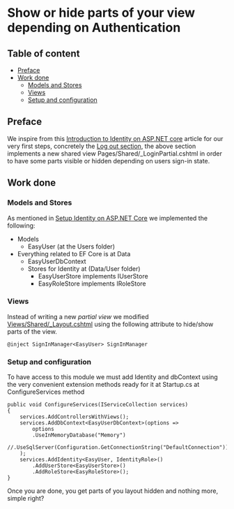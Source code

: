# Show or hide parts of your view depending on Authentication

## Table of content

- [Preface](#Preface)
- [Work done](#Work-done)
    - [Models and Stores](#Models-and-Stores)
    - [Views](#Views)
    - [Setup and configuration](#Setup-and-configuration)

## Preface

We inspire from this [Introduction to Identity on ASP.NET core](https://docs.microsoft.com/en-us/aspnet/core/security/authentication/identity?view=aspnetcore-3.1&tabs=visual-studio) 
article for our very first steps, concretely the [Log out section](https://docs.microsoft.com/en-us/aspnet/core/security/authentication/identity?view=aspnetcore-3.1&tabs=visual-studio#log-out), 
the above section implements a new shared view Pages/Shared/_LoginPartial.cshtml in order to have some parts visible or hidden depending on users sign-in state.

## Work done

### Models and Stores

As mentioned in [Setup Identity on ASP.NET Core](Docs/SetupAspNetIdentity.md) we implemented the following:

- Models
	- EasyUser (at the Users folder)
- Everything related to EF Core is at Data
	- EasyUserDbContext
	- Stores for Identity at (Data/User folder)
		- EasyUserStore implements IUserStore
		- EasyRoleStore implements IRoleStore

### Views

Instead of writing a new *partial view* we modified [Views/Shared/_Layout.cshtml](/aspnetCoreAuthenticationFromNoobToPro/blob/00_EasyUser/src/Ambseny.WebAplication/Views/Shared/_Layout.cshtml) 
using the following attribute to hide/show parts of the view.
```
@inject SignInManager<EasyUser> SignInManager
```

### Setup and configuration
To have access to this module we must add Identity and dbContext using the very convenient extension methods ready for it  at Startup.cs at ConfigureServices method
```
public void ConfigureServices(IServiceCollection services)
{
    services.AddControllersWithViews();
    services.AddDbContext<EasyUserDbContext>(options =>
        options
        .UseInMemoryDatabase("Memory")
        //.UseSqlServer(Configuration.GetConnectionString("DefaultConnection"))
    );
    services.AddIdentity<EasyUser, IdentityRole>()
        .AddUserStore<EasyUserStore>()
        .AddRoleStore<EasyRoleStore>();
}
```

Once you are done, you get parts of you layout hidden and nothing more, simple right?
